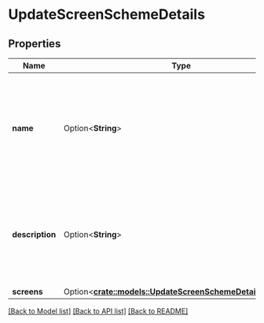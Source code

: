 # UpdateScreenSchemeDetails

## Properties

Name | Type | Description | Notes
------------ | ------------- | ------------- | -------------
**name** | Option<**String**> | The name of the screen scheme. The name must be unique. The maximum length is 255 characters. | [optional]
**description** | Option<**String**> | The description of the screen scheme. The maximum length is 255 characters. | [optional]
**screens** | Option<[**crate::models::UpdateScreenSchemeDetailsScreens**](UpdateScreenSchemeDetails_screens.md)> |  | [optional]

[[Back to Model list]](../README.md#documentation-for-models) [[Back to API list]](../README.md#documentation-for-api-endpoints) [[Back to README]](../README.md)


